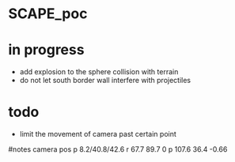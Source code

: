 # SCAPE_poc

# in progress
- add explosion to the sphere collision with terrain
- do not let south border wall interfere with projectiles

# todo
- limit the movement of camera past certain point

#notes
camera pos
p 8.2/40.8/42.6
r 67.7 89.7 0
p 107.6 36.4 -0.66
